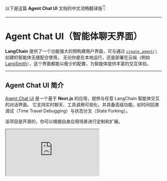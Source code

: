 以下是这篇 **Agent Chat UI** 文档的中文流畅翻译版👇

---

# Agent Chat UI（智能体聊天界面）

**LangChain** 提供了一个功能强大的预构建用户界面，可与通过 [`create_agent()`](/oss/javascript/langchain/agents) 创建的智能体无缝配合使用。
无论你是在本地运行，还是部署在云端（例如 [LangSmith](/langsmith/)），这个界面都能以极少的配置，为智能体提供丰富的交互体验。

---

## Agent Chat UI 简介

[Agent Chat UI](https://github.com/langchain-ai/agent-chat-ui) 是一个基于 **Next.js** 的应用，提供与任意 LangChain 智能体交互的对话界面。
它支持实时聊天、工具调用可视化，并具备高级功能，如时间回溯调试（Time Travel Debugging）与状态分叉（State Forking）。

该项目是开源的，你可以根据自身应用场景进行定制和扩展。

<Frame>
  <iframe className="w-full aspect-video rounded-xl" src="https://www.youtube.com/embed/lInrwVnZ83o?si=Uw66mPtCERJm0EjU" title="Agent Chat UI" allow="accelerometer; autoplay; clipboard-write; encrypted-media; gyroscope; picture-in-picture" allowFullScreen />
</Frame>

---

### 功能特性

#### 🧩 工具可视化（Tool Visualization）

Studio 会自动渲染工具调用及其结果，以直观的方式展示执行流程。

<Frame>
  <img src="https://mintcdn.com/langchain-5e9cc07a/zA84oCipUuW8ow2z/oss/images/studio_tools.gif" alt="Studio 中的工具可视化" width="1280" height="833" />
</Frame>

---

#### 🕒 时间回溯调试（Time-Travel Debugging）

可以浏览对话历史，并从任意时间点分叉继续执行。

<Frame>
  <img src="https://mintcdn.com/langchain-5e9cc07a/TCDks4pdsHdxWmuJ/oss/images/studio_fork.gif" alt="Studio 中的时间回溯调试" width="1280" height="833" />
</Frame>

---

#### 🧠 状态检查（State Inspection）

在任意执行阶段查看或修改智能体的内部状态。

<Frame>
  <img src="https://mintcdn.com/langchain-5e9cc07a/zA84oCipUuW8ow2z/oss/images/studio_state.gif" alt="Studio 中的状态检查" width="1280" height="833" />
</Frame>

---

#### 👥 人机协同（Human-in-the-Loop）

内置对“人工审阅与响应”流程的支持，可在运行时由人类接管或提供输入。

<Frame>
  <img src="https://mintcdn.com/langchain-5e9cc07a/TCDks4pdsHdxWmuJ/oss/images/studio_hitl.gif" alt="Studio 中的人机协同功能" width="1280" height="833" />
</Frame>

---

💡 **提示：**
你可以在 Agent Chat UI 中使用 **生成式 UI（Generative UI）**。
详情请参阅 [使用 LangGraph 实现生成式界面](/langsmith/generative-ui-react)。

---

## 快速开始（Quick Start）

最简单的启动方式是使用在线托管版本：

1. **访问 [Agent Chat UI](https://agentchat.vercel.app)**
2. **连接你的智能体** — 输入你的部署地址或本地服务器地址
3. **开始聊天！** UI 会自动检测并渲染工具调用和中断点

---

## 本地开发（Local Development）

如果你需要定制功能或在本地调试，可自行运行 Agent Chat UI：

<CodeGroup>

```bash
# 方式一：使用 npx 创建新项目
npx create-agent-chat-app --project-name my-chat-ui
cd my-chat-ui

# 安装依赖并启动
pnpm install
pnpm dev
```

```bash
# 方式二：直接克隆官方仓库
git clone https://github.com/langchain-ai/agent-chat-ui.git
cd agent-chat-ui

pnpm install
pnpm dev
```

</CodeGroup>

---

## 连接你的智能体

Agent Chat UI 可连接到 **本地智能体**（例如通过 [LangGraph 本地服务器](/oss/javascript/langgraph/studio#setup-local-langgraph-server)）
或 **已部署的智能体**（参考 [部署指南](/oss/javascript/langgraph/deploy)）。

启动界面后，需要填写以下信息：

1. **Graph ID（图标识）**：即你的智能体图名称，可在 `langgraph.json` 文件的 `graphs` 中找到。
2. **Deployment URL（部署地址）**：你的 LangGraph 服务端地址。

   * 本地开发：`http://localhost:2024`
   * 线上部署：填写实际访问 URL
3. **LangSmith API Key（可选）**：若连接 LangSmith 环境，可添加此密钥；本地模式则无需。

配置完成后，Agent Chat UI 将自动加载并展示智能体的所有中断线程（interrupted threads）。

---

💬 **提示：**
Agent Chat UI 内置对工具调用和结果消息的渲染支持。
若想自定义显示哪些消息，请参阅
👉 [在聊天中隐藏消息 (Hiding Messages in the Chat)](https://github.com/langchain-ai/agent-chat-ui?tab=readme-ov-file#hiding-messages-in-the-chat)

---

✏️ **[在 GitHub 上编辑此页面](https://github.com/langchain-ai/docs/edit/main/src/oss/langgraph/ui.mdx)**

💻 **[将这些文档与 Claude、VSCode 等工具集成](/use-these-docs)**
通过 **MCP（Model Context Protocol）** 获取实时解答。

---
